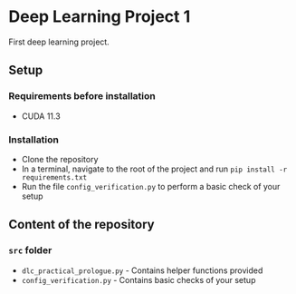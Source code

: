 # Deep Learning Project 1

First deep learning project.

## Setup

### Requirements before installation

* CUDA 11.3

### Installation

* Clone the repository
* In a terminal, navigate to the root of the project and run `pip install -r requirements.txt`
* Run the file `config_verification.py` to perform a basic check of your setup

## Content of the repository

### `src` folder

* `dlc_practical_prologue.py` - Contains helper functions provided
* `config_verification.py` - Contains basic checks of your setup
